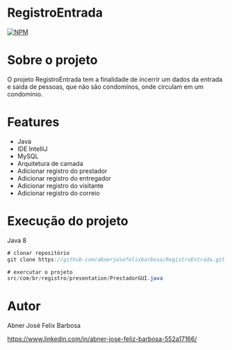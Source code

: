 # RegistroEntrada
[![NPM](https://img.shields.io/npm/l/react)](https://github.com/abnerjosefelixbarbosa/RegistroEntrada/blob/main/LICENSE)

# Sobre o projeto

O projeto RegistroEntrada tem a finalidade de incerrir um dados da entrada e saida de pessoas, que não são condominos, onde circulam em um condominio.

# Features

- Java
- IDE IntelliJ
- MySQL
- Arquitetura de camada
- Adicionar registro do prestador
- Adicionar registro do entregador
- Adicionar registro do visitante
- Adicionar registro do correio

# Execução do projeto

Java 8

```java
# clonar repositório
git clone https://github.com/abnerjosefelixbarbosa/RegistroEntrada.git

# exercutar o projeto
src/com/br/registro/presentation/PrestadorGUI.java
```

# Autor

Abner José Felix Barbosa

https://www.linkedin.com/in/abner-jose-feliz-barbosa-552a17166/
